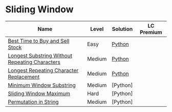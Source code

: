 # Sliding Window

| Name                                                                                                                            | Level  | Solution           | LC Premium |
| ------------------------------------------------------------------------------------------------------------------------------- | ------ | ------------------ | ---------- |
| [Best Time to Buy and Sell Stock](https://leetcode.com/problems/best-time-to-buy-and-sell-stock/)                               | Easy   | [Python](./121.py) |            |
| [Longest Substring Without Repeating Characters](https://leetcode.com/problems/longest-substring-without-repeating-characters/) | Medium | [Python](./3.py)   |            |
| [Longest Repeating Character Replacement](https://leetcode.com/problems/longest-repeating-character-replacement/)               | Medium | [Python](./424.py) |            |
| [Minimum Window Substring](https://leetcode.com/problems/minimum-window-substring/)                                             | Medium | [Python]           |            |
| [Sliding Window Maximum](https://leetcode.com/problems/sliding-window-maximum/)                                                 | Hard   | [Python]           |            |
| [Permutation in String](https://leetcode.com/problems/permutation-in-string/)                                                   | Medium | [Python]           |            |
